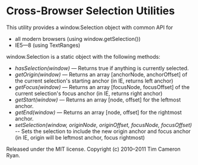 # Cross-Browser Selection Utilities

This utility provides a window.Selection object with common API for 

* all modern browsers (using window.getSelection())      
* IE5—8 (using TextRanges)      

window.Selection is a static object with the following methods:

* _hasSelection(window)_ — Returns true if anything is currently
selected.                
* _getOrigin(window)_ — Returns an array \[anchorNode, anchorOffset\]
of the current selection's starting anchor (in IE, returns left anchor)                
* _getFocus(window)_ — Returns an array \[focusNode, focusOffset\]
of the current selection's focus anchor (in IE, returns right anchor)                
* _getStart(window)_ — Returns an array \[node, offset\] for the leftmost
anchor.                
* _getEnd(window)_ — Returns an array \[node, offset\] for the rightmost
anchor.                
* _setSelection(window, originNode, originOffset, focusNode, focusOffset)_ --
Sets the selection to include the new origin anchor and focus anchor
(in IE, origin will be leftmost anchor, focus rightmost)

Released under the MIT license. Copyright (c) 2010–2011 Tim Cameron Ryan.

